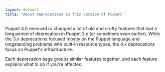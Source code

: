 ```yaml
---
layout: default
title: "About deprecations in this version of Puppet"
---
```


Puppet 4.0 removed or changed a lot of old and crufty features that had a long period of deprecation in Puppet 3.x (or sometimes even earlier). While the 3.x deprecations focused mostly on the Puppet language and longstanding problems with built-in resource types, the 4.x deprecations focus on Puppet's infrastructure.

Each deprecation page groups similar features together, and each feature explains what to do if you're affected.


